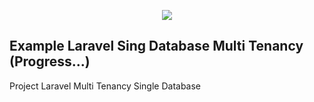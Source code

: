 <p align="center"><img src="https://laravel.com/assets/img/components/logo-laravel.svg"></p>

## Example Laravel Sing Database Multi Tenancy (Progress...)

Project Laravel Multi Tenancy Single Database